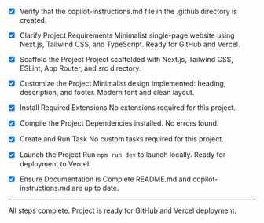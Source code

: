 - [x] Verify that the copilot-instructions.md file in the .github directory is created.

- [x] Clarify Project Requirements
Minimalist single-page website using Next.js, Tailwind CSS, and TypeScript. Ready for GitHub and Vercel.

- [x] Scaffold the Project
Project scaffolded with Next.js, Tailwind CSS, ESLint, App Router, and src directory.

- [x] Customize the Project
Minimalist design implemented: heading, description, and footer. Modern font and clean layout.

- [x] Install Required Extensions
No extensions required for this project.

- [x] Compile the Project
Dependencies installed. No errors found.

- [x] Create and Run Task
No custom tasks required for this project.

- [x] Launch the Project
Run `npm run dev` to launch locally. Ready for deployment to Vercel.

- [x] Ensure Documentation is Complete
README.md and copilot-instructions.md are up to date.

---

All steps complete. Project is ready for GitHub and Vercel deployment.
